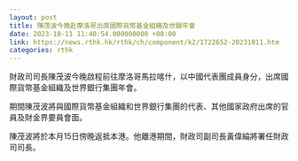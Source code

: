 ```yaml
---
layout: post
title: 陳茂波今晚赴摩洛哥出席國際貨幣基金組織及世銀年會
date: 2023-10-11 11:40:54.000000000 +08:00
link: https://news.rthk.hk/rthk/ch/component/k2/1722652-20231011.htm
categories: rthk
---
```


財政司司長陳茂波今晚啟程前往摩洛哥馬拉喀什，以中國代表團成員身分，出席國際貨幣基金組織及世界銀行集團年會。
 
期間陳茂波將與國際貨幣基金組織和世界銀行集團的代表、其他國家政府出席的官員及財金界要員會面。
 
陳茂波將於本月15日傍晚返抵本港。他離港期間，財政司副司長黃偉綸將署任財政司司長。
